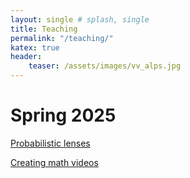 ```yaml
---
layout: single # splash, single
title: Teaching
permalink: "/teaching/"
katex: true
header:
    teaser: /assets/images/vv_alps.jpg
---
```



# Spring 2025

[Probabilistic lenses](teaching/2025/lenses.md)

[Creating math videos](teaching/2025/videos.md)